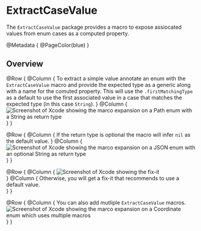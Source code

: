 # ExtractCaseValue

The `ExtractCaseValue` package provides a macro to expose assiocated values from enum cases as a computed property. 

@Metadata {
  @PageColor(blue)
}

## Overview

@Row {
  @Column {
    To extract a simple value annotate an enum with the `ExtractCaseValue` macro and provide the expected type as a generic along with a name for the comuted property. This will use the `.firstMatchingType` as a default to use the first associated value in a case that matches the expected type (in this case `String`).
  }
  @Column {
    ![Screenshot of Xcode showing the marco expansion on a Path enum with a String as return type](sample-one)
  }
}

@Row {
  @Column {
    If the return type is optional the macro will infer `nil` as the default value.
  }
  @Column {
    ![Screenshot of Xcode showing the marco expansion on a JSON enum with an optional String as return type](sample-two)
  }
}
  
@Row {
  @Column {
    ![Screenshot of Xcode showing the fix-it](fix-it)		
  }
  @Column {
    Otherwise, you will get a fix-it that recommends to use a default value.	
  }
}
    
@Row {
  @Column {
    You can also add mutliple `ExtractCaseValue` macros.
    ![Screenshot of Xcode showing the marco expansion on a Coordinate enum which uses multiple macros](sample-three)
  }
}
